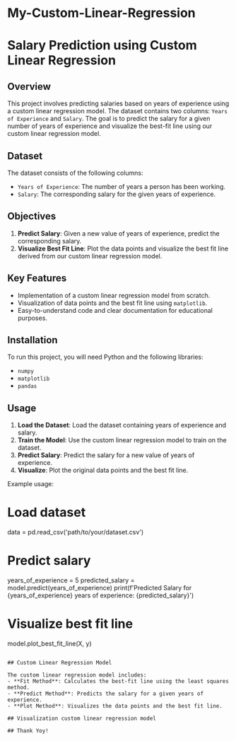 # My-Custom-Linear-Regression


# Salary Prediction using Custom Linear Regression

## Overview

This project involves predicting salaries based on years of experience using a custom linear regression model. The dataset contains two columns: `Years of Experience` and `Salary`. The goal is to predict the salary for a given number of years of experience and visualize the best-fit line using our custom linear regression model.

## Dataset

The dataset consists of the following columns:
- `Years of Experience`: The number of years a person has been working.
- `Salary`: The corresponding salary for the given years of experience.

## Objectives

1. **Predict Salary**: Given a new value of years of experience, predict the corresponding salary.
2. **Visualize Best Fit Line**: Plot the data points and visualize the best fit line derived from our custom linear regression model.

## Key Features

- Implementation of a custom linear regression model from scratch.
- Visualization of data points and the best fit line using `matplotlib`.
- Easy-to-understand code and clear documentation for educational purposes.

## Installation

To run this project, you will need Python and the following libraries:
- `numpy`
- `matplotlib`
- `pandas` 


## Usage

1. **Load the Dataset**: Load the dataset containing years of experience and salary.
2. **Train the Model**: Use the custom linear regression model to train on the dataset.
3. **Predict Salary**: Predict the salary for a new value of years of experience.
4. **Visualize**: Plot the original data points and the best fit line.

Example usage:
# Load dataset
data = pd.read_csv('path/to/your/dataset.csv')

# Predict salary
years_of_experience = 5
predicted_salary = model.predict(years_of_experience)
print(f'Predicted Salary for {years_of_experience} years of experience: {predicted_salary}')

# Visualize best fit line
model.plot_best_fit_line(X, y)
```

## Custom Linear Regression Model

The custom linear regression model includes:
- **Fit Method**: Calculates the best-fit line using the least squares method.
- **Predict Method**: Predicts the salary for a given years of experience.
- **Plot Method**: Visualizes the data points and the best fit line.

## Visualization custom linear regression model

## Thank Yoy!
